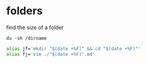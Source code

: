 # folders

find the size of a folder

```shell
du -sh /dirname
```

```sh
alias jf='mkdir "$(date +%F)" && cd "$(date +%F)"'
alias fj='vim ./"$(date +%F)".md'
```
